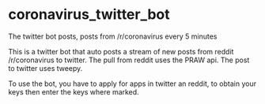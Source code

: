 # coronavirus_twitter_bot
The twitter bot posts, posts from /r/coronavirus every 5 minutes

This is a twitter bot that auto posts a stream of new posts from reddit /r/coronavirus 
to twitter.
The pull from reddit uses the PRAW api. 
The post to twitter uses tweepy. 

To use the bot, you have to apply for apps in twitter an reddit, to obtain your keys
then enter the keys where marked. 
